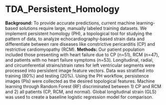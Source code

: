 # TDA_Persistent_Homology

**Background:** To provide accurate predictions, current machine learning-based solutions require large, manually labeled training datasets. We implement persistent homology (PH), a topological tool for studying the pattern of data, to analyze echocardiography-based strain data and differentiate between rare diseases like constrictive pericarditis (CP) and restrictive cardiomyopathy (RCM).
**Methods:** Our patient population included those presenting with heart failure due to CP (n=51), RCM (n=47), and patients with no heart failure symptoms (n=53). Longitudinal, radial, and circumferential strains/strain rates for left ventricular segments were processed into persistent image feature vectors. Data was stratified into training (80%) and testing (20%). Using the PH workflow, persistence images (PIs) were collected as the desired topological features. Machine learning through Random Forest (RF) discriminated between 1) CP and RCM and 2) all patients (CP, RCM, and normal). Global longitudinal strain (GLS) was used to create a baseline logistic regression model for comparison.

